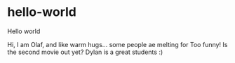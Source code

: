# hello-world
Hello world 

Hi, I am Olaf, and like warm hugs... some people ae melting for
Too funny! Is the second movie out yet?
Dylan is a great students :)
